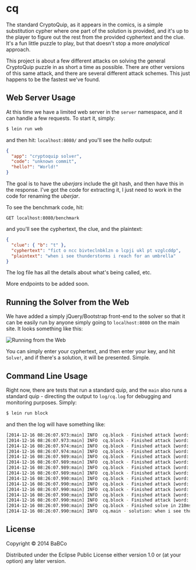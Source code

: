 # cq

The standard CryptoQuip, as it appears in the comics, is a simple substitution
cypher where one part of the solution is provided, and it's up to the player to
figure out the rest from the provided cyphertext and the clue. It's a fun little
puzzle to play, but that doesn't stop a more _analytical_ approach.

This project is about a few different attacks on solving the general CryptoQuip
puzzle in as short a time as possible. There are other versions of this same
attack, and there are several different attack schemes. This just happens to be
the fastest we've found.

## Web Server Usage

At this time we have a limited web server in the `server` namespace, and it can
handle a few requests. To start it, simply:
```bash
$ lein run web
```
and then hit: `localhost:8080/` and you'll see the _hello_ output:
```json
{
  "app": "cryptoquip solver",
  "code": "unknown commit",
  "hello?": "World!"
}
```

The goal is to have the _uberjars_ include the git hash, and then have this in
the response. I've got the code for extracting it, I just need to work in the
code for renaming the _uberjar_.

To see the benchmark code, hit:
```
GET localhost:8080/benchmark
```
and you'll see the cyphertext, the clue, and the plaintext:
```json
{
  "clue": { "b": "t" },
  "cyphertext": "fict o ncc bivteclnbklzn o lcpji ukl pt vzglcddp",
  "plaintext": "when i see thunderstorms i reach for an umbrella"
}
```
The log file has all the details about what's being called, etc.

More endpoints to be added soon.

## Running the Solver from the Web

We have added a simply jQuery/Bootstrap front-end to the solver so that it can be easily run by anyone simply going to `localhost:8080` on the main site. It looks something like this:

![Running from the Web](https://bitbucket.org/babco/cq/raw/master/doc/img/home-page.jpg)

You can simply enter your cyphertext, and then enter your key, and hit `Solve!`, and if there's a solution, it will be presented. Simple.

## Command Line Usage

Right now, there are tests that run a standard quip, and the `main` also runs
a standard quip - directing the output to `log/cq.log` for debugging and
monitoring purposes. Simply:
```bash
$ lein run block
```
and then the log will have something like:
```bash
[2014-12-16 08:26:07.973:main] INFO  cq.block - Finished attack [word: 5] in 0ms.
[2014-12-16 08:26:07.973:main] INFO  cq.block - Finished attack [word: 4] in 2ms.
[2014-12-16 08:26:07.974:main] INFO  cq.block - Finished attack [word: 3] in 3ms.
[2014-12-16 08:26:07.974:main] INFO  cq.block - Finished attack [word: 2] in 3ms.
[2014-12-16 08:26:07.989:main] INFO  cq.block - Finished attack [word: 8] in 4ms.
[2014-12-16 08:26:07.989:main] INFO  cq.block - Finished attack [word: 7] in 14ms.
[2014-12-16 08:26:07.989:main] INFO  cq.block - Finished attack [word: 6] in 15ms.
[2014-12-16 08:26:07.989:main] INFO  cq.block - Finished attack [word: 5] in 15ms.
[2014-12-16 08:26:07.990:main] INFO  cq.block - Finished attack [word: 4] in 15ms.
[2014-12-16 08:26:07.990:main] INFO  cq.block - Finished attack [word: 3] in 16ms.
[2014-12-16 08:26:07.990:main] INFO  cq.block - Finished attack [word: 2] in 16ms.
[2014-12-16 08:26:07.990:main] INFO  cq.block - Finished attack [word: 1] in 19ms.
[2014-12-16 08:26:07.990:main] INFO  cq.block - Finished attack [word: 0] in 21ms.
[2014-12-16 08:26:07.990:main] INFO  cq.block - Finished solve in 210ms.
[2014-12-16 08:26:07.990:main] INFO  cq.main - solution: when i see thunderstorms i reach for an umbrella
```

## License

Copyright © 2014 BaBCo

Distributed under the Eclipse Public License either version 1.0 or (at
your option) any later version.